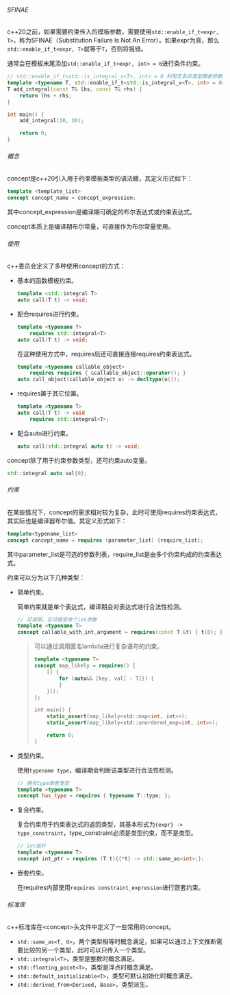 ###### SFINAE

c++20之前，如果需要约束传入的模板参数，需要使用`std::enable_if_t<expr, T>`，称为SFINAE（Substitution Failure Is Not An Error）。如果expr为真，那么`std::enable_if_t<expr, T>`就等于`T`，否则将报错。

通常会在模板末尾添加`std::enable_if_t<expr, int> = 0`进行条件约束。

```cpp
// std::enable_if_t<std::is_integral_v<T>, int> = 0 利用无名非类型模板参数
template <typename T, std::enable_if_t<std::is_integral_v<T>, int> = 0>
T add_integral(const T& lhs, const T& rhs) {
    return lhs + rhs;
}

int main() {
    add_integral(10, 20);

    return 0;
}
```

###### 概念

concept是c++20引入用于约束模板类型的语法糖，其定义形式如下：

```cpp
template <template_list>
concept concept_name = concept_expression;
```

其中concept_expression是编译期可确定的布尔表达式或约束表达式。

concept本质上是编译期布尔常量，可直接作为布尔常量使用。

###### 使用

c++委员会定义了多种使用concept的方式：

* 基本的函数模板约束。

  ```cpp
  template <std::integral T> 
  auto call(T t) -> void;
  ```

* 配合requires进行约束。

  ```cpp
  template <typename T>
      requires std::integral<T>
  auto call(T t) -> void;
  ```

  在这种使用方式中，requires后还可直接连接requires约束表达式。

  ```cpp
  template <typename callable_object>
      requires requires { &callable_object::operator(); }
  auto call_object(callable_object o) -> decltype(o());
  ```
  
* requires置于其它位置。

  ```cpp
  template <typename T>
  auto call(T t) -> void
      requires std::integral<T>;
  ```

* 配合auto进行约束。

  ```cpp
  auto call(std::integral auto t) -> void;
  ```

concept除了用于约束参数类型，还可约束auto变量。

```cpp
std::integral auto val{0};
```

###### 约束

在某些情况下，concept的需求相对较为复杂，此时可使用requires约束表达式，其实际也是编译器布尔值。其定义形式如下：

```cpp
template<typename_list>
concept concept_name = requires (parameter_list) {require_list};
```

其中parameter_list是可选的参数列表，require_list是由多个约束构成的约束表达式。

约束可以分为以下几种类型：

* 简单约束。

  简单约束就是单个表达式，编译期会对表达式进行合法性检测。

  ```cpp
  // 可调用，且可接受单个int参数
  template <typename T>
  concept callable_with_int_argument = requires(const T &t) { t(0); };
  ```

  >   可以通过调用匿名lambda进行复杂语句的约束。
  >
  >   ```cpp
  >   template <typename T>
  >   concept map_likely = requires() {
  >       [] {
  >           for (auto&& [key, val] : T{}) {
  >           }
  >       }();
  >   };
  >   
  >   int main() {
  >       static_assert(map_likely<std::map<int, int>>);
  >       static_assert(map_likely<std::unordered_map<int, int>>);
  >   
  >       return 0;
  >   }
  >   ```

* 类型约束。

  使用`typename type`，编译期会判断该类型进行合法性检测。

  ```cpp
  // 拥有type嵌套类型
  template <typename T>
  concept has_type = requires { typename T::type; };
  ```

* 复合约束。

  复合约束用于约束表达式的返回类型，其基本形式为`{expr} -> type_constraint`，type_constraint必须是类型约束，而不是类型。

  ```cpp
  // int指针
  template <typename T>
  concept int_ptr = requires (T t){{*t} -> std::same_as<int>;};
  ```

* 嵌套约束。

  在requires内部使用`requires constraint_expression`进行嵌套约束。

###### 标准库

c++标准库在\<concept\>头文件中定义了一些常用的concept。

* `std::same_as<T, U>`，两个类型相等时概念满足，如果可以通过上下文推断需要比较的另一个类型，此时可以只传入一个类型。
* `std::integral<T>`，类型是整数时概念满足。
* `std::floating_point<T>`，类型是浮点时概念满足。
* `std::default_initializable<T>`，类型可默认初始化时概念满足。
* `std::derived_from<Derived, Base>`，类型派生。
